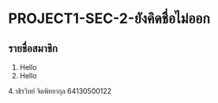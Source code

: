 # PROJECT1-SEC-2-ยังคิดชื่อไม่ออก

## รายชื่อสมาชิก
1. Hello
2. Hello

4.วชิรวิทย์ จิตพิทยากุล 64130500122
